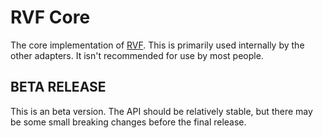 # RVF Core

The core implementation of [RVF](https://github.com/airjp73/remix-validated-form).
This is primarily used internally by the other adapters.
It isn't recommended for use by most people.

## BETA RELEASE

This is an beta version. The API should be relatively stable, but there may be some small breaking changes before the final release.
